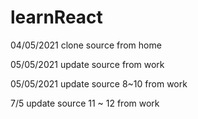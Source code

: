 # learnReact

04/05/2021 clone source from home

05/05/2021 update source from work

05/05/2021 update source 8~10 from work

7/5 update source 11 ~ 12 from work